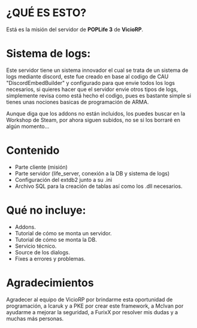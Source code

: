 
# ¿QUÉ ES ESTO?
Está es la misión del servidor de <b>POPLife 3</b> de <b>VicioRP</b>.

# Sistema de logs:
Este servidor tiene un sistema innovador el cual se trata de un sistema de logs mediante discord,
este fue creado en base al codigo de CAU "DiscordEmbedBuilder" y configurado para que envie todos los
logs necesarios, si quieres hacer que el servidor envie otros tipos de logs, simplemente revisa como está hecho
el codigo, pues es bastante simple si tienes unas nociones basicas de programación de ARMA.

Aunque diga que los addons no están incluidos, los puedes buscar en la Workshop de Steam, por ahora siguen subidos, no se
si los borraré en algún momento...

# Contenido
- Parte cliente (misión)
- Parte servidor (life_server, conexión a la DB y sistema de logs)
- Configuración del extdb2 junto a su .ini
- Archivo SQL para la creación de tablas así como los .dll necesarios.

# Qué no incluye:
- Addons.
- Tutorial de cómo se monta un servidor.
- Tutorial de cómo se monta la DB.
- Servicio técnico.
- Source de los dialogs.
- Fixes a errores y problemas.

# Agradecimientos
Agradecer al equipo de VicioRP por brindarme esta oportunidad de programación, a Icaruk y a PKE por crear 
este framework, a McIvan por ayudarme a mejorar la seguridad, a FurixX por resolver mis dudas y a 
muchas más personas.